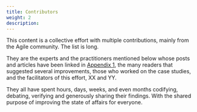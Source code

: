 ```yaml
---
title: Contributors
weight: 2
description:
---
```


This content is a collective effort with multiple contributions, mainly from the Agile community. The list is long. 

They are the experts and the practitioners mentioned below whose posts and articles have been linked in [Appendix 1](), the many readers that suggested several improvements, those who worked on the case studies, and the facilitators of this effort, XX and YY.

They all have spent hours, days, weeks, and even months codifying, debating, verifying and generously sharing their findings. With the shared purpose of improving the state of affairs for everyone.
